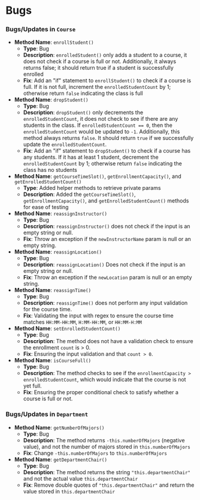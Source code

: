 # Bugs

### Bugs/Updates in `Course`

- **Method Name**: `enrollStudent()`
    - **Type**: Bug
    - **Description**: `enrolledStudent()` only adds a student to a course, it does not check if a
      course is full or not. Additionally, it always returns false; it should return true if a
      student is successfully enrolled
    - **Fix**: Add an "if" statement to `enrollStudent()` to check if a course is full. If it is not
      full, increment the `enrolledStudentCount` by 1; otherwise return `false` indicating the class
      is full
- **Method Name**: `dropStudent()`
    - **Type**: Bug
    - **Description**: `dropStudent()` only decrements the `enrolledStudentCount`, it does not check
      to see if there are any students in the class. If `enrolledStudentCount == 0`, then the
      `enrolledStudentCount` would be updated to `-1`. Additionally, this method always returns
      `false`. It should return `true` if we successfully update the `enrolledStudentCount`.
    - **Fix**: Add an "if" statement to `dropStudent()` to check if a course has any students. If it
      has at least 1 student, decrement the `enrolledStudentCount` by 1; otherwise return `false`
      indicating the class has no students
- **Method Name**: `getCourseTimeSlot()`, `getEnrollmentCapacity()`, and
  `getEnrolledStudentCount()`
    - **Type**: Added helper methods to retrieve private params
    - **Description**: Added the `getCourseTimeSlot()`, `getEnrollmentCapacity()`, and
      `getEnrolledStudentCount()` methods for ease of testing
- **Method Name**: `reassignInstructor()`
    - **Type**: Bug
    - **Description**: `reassignInstructor()` does not check if the input is an empty string or
      null.
    - **Fix**: Throw an exception if the `newInstructorName` param is null or an empty string.
- **Method Name**: `reassignLocation()`
    - **Type**: Bug
    - **Description**: `reassignLocation()` Does not check if the input is an empty string or
      null.
    - **Fix**: Throw an exception if the `newLocation` param is null or an empty string.
- **Method Name**: `reassignTime()`
    - **Type**: Bug
    - **Description**: `reassignTime()` does not perform any input validation for the course time.
    - **Fix**: Validating the input with regex to ensure the course time matches `HH:MM-HH:MM`,
      `H:MM-HH:MM`, or `HH:MM-H:MM`
- **Method Name**: `setEnrolledStudentCount()`
    - **Type**: Bug
    - **Description**: The method does not have a validation check to ensure the enrollment `count`
      is > 0.
    - **Fix**: Ensuring the input validation and that `count > 0`.
- **Method Name**: `isCourseFull()`
    - **Type**: Bug
    - **Description**: The method checks to see if the `enrollmentCapacity > enrolledStudentCount`,
      which would indicate that the course is not yet full.
    - **Fix**: Ensuring the proper conditional check to satisfy whether a course is full or not.

### Bugs/Updates in `Department`

- **Method Name**: `getNumberOfMajors()`
    - **Type**: Bug
    - **Description**: The method returns `-this.numberOfMajors` (negative value), and not the
      number of majors stored in `this.numberOfMajors`
    - **Fix**: Change `-this.numberOfMajors` to `this.numberOfMajors`
- **Method Name**: `getDepartmentChair()`
    - **Type**: Bug
    - **Description**: The method returns the string `"this.departmentChair"` and not the actual
      value `this.departmentChair`
    - **Fix**: Remove double quotes of `"this.departmentChair"` and return the value stored in
      `this.departmentChair`